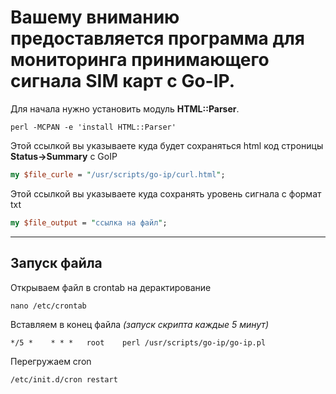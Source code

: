 Вашему вниманию предоставляется программа для мониторинга принимающего сигнала SIM карт с Go-IP.
===========

Для начала нужно установить модуль **HTML::Parser**.

```
perl -MCPAN -e 'install HTML::Parser'
```

Этой ссылкой вы указываете куда будет сохраняться html код строницы **Status->Summary** с GoIP
```perl 
my $file_curle = "/usr/scripts/go-ip/curl.html";
```
Этой ссылкой вы указываете куда сохранять уровень сигнала с формат txt
```perl 
my $file_output = "ссылка на файл"; 
```
____
Запуск файла
-----------
Открываем файл в crontab на дерактирование 
```
nano /etc/crontab
```
Вставляем в конец файла *(запуск скрипта каждые 5 минут)*
```
*/5 *    * * *   root    perl /usr/scripts/go-ip/go-ip.pl
```
Перегружаем cron
```
/etc/init.d/cron restart 
```
